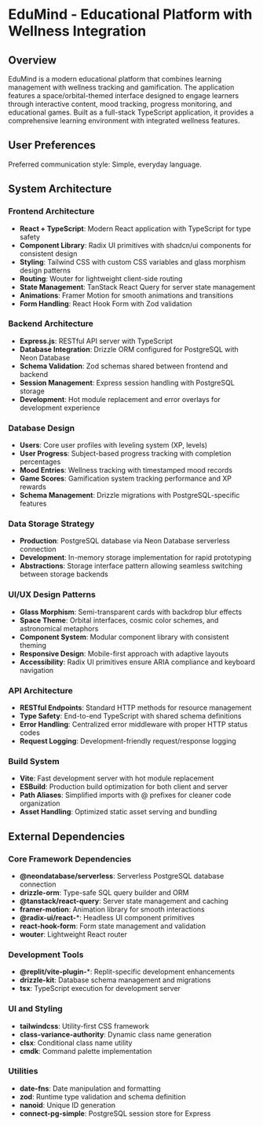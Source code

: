 # EduMind - Educational Platform with Wellness Integration

## Overview

EduMind is a modern educational platform that combines learning management with wellness tracking and gamification. The application features a space/orbital-themed interface designed to engage learners through interactive content, mood tracking, progress monitoring, and educational games. Built as a full-stack TypeScript application, it provides a comprehensive learning environment with integrated wellness features.

## User Preferences

Preferred communication style: Simple, everyday language.

## System Architecture

### Frontend Architecture
- **React + TypeScript**: Modern React application with TypeScript for type safety
- **Component Library**: Radix UI primitives with shadcn/ui components for consistent design
- **Styling**: Tailwind CSS with custom CSS variables and glass morphism design patterns
- **Routing**: Wouter for lightweight client-side routing
- **State Management**: TanStack React Query for server state management
- **Animations**: Framer Motion for smooth animations and transitions
- **Form Handling**: React Hook Form with Zod validation

### Backend Architecture
- **Express.js**: RESTful API server with TypeScript
- **Database Integration**: Drizzle ORM configured for PostgreSQL with Neon Database
- **Schema Validation**: Zod schemas shared between frontend and backend
- **Session Management**: Express session handling with PostgreSQL storage
- **Development**: Hot module replacement and error overlays for development experience

### Database Design
- **Users**: Core user profiles with leveling system (XP, levels)
- **User Progress**: Subject-based progress tracking with completion percentages
- **Mood Entries**: Wellness tracking with timestamped mood records
- **Game Scores**: Gamification system tracking performance and XP rewards
- **Schema Management**: Drizzle migrations with PostgreSQL-specific features

### Data Storage Strategy
- **Production**: PostgreSQL database via Neon Database serverless connection
- **Development**: In-memory storage implementation for rapid prototyping
- **Abstractions**: Storage interface pattern allowing seamless switching between storage backends

### UI/UX Design Patterns
- **Glass Morphism**: Semi-transparent cards with backdrop blur effects
- **Space Theme**: Orbital interfaces, cosmic color schemes, and astronomical metaphors
- **Component System**: Modular component library with consistent theming
- **Responsive Design**: Mobile-first approach with adaptive layouts
- **Accessibility**: Radix UI primitives ensure ARIA compliance and keyboard navigation

### API Architecture
- **RESTful Endpoints**: Standard HTTP methods for resource management
- **Type Safety**: End-to-end TypeScript with shared schema definitions
- **Error Handling**: Centralized error middleware with proper HTTP status codes
- **Request Logging**: Development-friendly request/response logging

### Build System
- **Vite**: Fast development server with hot module replacement
- **ESBuild**: Production build optimization for both client and server
- **Path Aliases**: Simplified imports with @ prefixes for cleaner code organization
- **Asset Handling**: Optimized static asset serving and bundling

## External Dependencies

### Core Framework Dependencies
- **@neondatabase/serverless**: Serverless PostgreSQL database connection
- **drizzle-orm**: Type-safe SQL query builder and ORM
- **@tanstack/react-query**: Server state management and caching
- **framer-motion**: Animation library for smooth interactions
- **@radix-ui/react-***: Headless UI component primitives
- **react-hook-form**: Form state management and validation
- **wouter**: Lightweight React router

### Development Tools
- **@replit/vite-plugin-***: Replit-specific development enhancements
- **drizzle-kit**: Database schema management and migrations
- **tsx**: TypeScript execution for development server

### UI and Styling
- **tailwindcss**: Utility-first CSS framework
- **class-variance-authority**: Dynamic class name generation
- **clsx**: Conditional class name utility
- **cmdk**: Command palette implementation

### Utilities
- **date-fns**: Date manipulation and formatting
- **zod**: Runtime type validation and schema definition
- **nanoid**: Unique ID generation
- **connect-pg-simple**: PostgreSQL session store for Express
